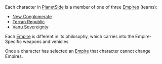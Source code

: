 Each character in [PlanetSide](../etc/PlanetSide.md) is a member of one of three
[Empires](Empires.md) (teams):

- [New Conglomerate](../etc/New_Conglomerate.md)
- [Terran Republic](../etc/Terran_Republic.md)
- [Vanu Sovereignty](../etc/Vanu_Sovereignty.md)

Each [Empire](Empires.md) is different in its philosophy, which carries into the
Empire-Specific weapons and vehicles.

Once a character has selected an [Empire](Empires.md) that character cannot
change Empires.

<!--[Category:Game Guides](Category:Game_Guides.md)-->

